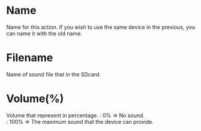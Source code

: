 <i class="icon-font"></i>Name
===================
Name for this action. If you wish to use the same device in the previous, you can name it with the old name.


<i class="icon-music "></i>Filename
===================
Name of sound file that in the SDcard. 

<i class="icon-volume-up "></i>Volume(%)
===================
Volume that represent in percentage.
: 0% => No sound.   
:  100% => The maximum sound that the device can provide.
